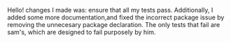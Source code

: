 Hello! changes I made was:
ensure that all my tests pass.
Additionally, I added some more documentation,and fixed the incorrect package issue by removing the unnecesary package declaration.
The only tests that fail are sam's, which are designed to fail purposely by him.
